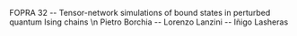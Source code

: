 FOPRA 32 -- Tensor-network simulations of bound states in perturbed quantum Ising chains \n
Pietro Borchia -- Lorenzo Lanzini  -- Iñigo Lasheras
